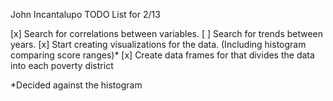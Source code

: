 John Incantalupo
TODO List for 2/13

[x] Search for correlations between variables.
[ ] Search for trends between years.
[x] Start creating visualizations for the data. (Including histogram comparing score ranges)*
[x] Create data frames for that divides the data into each poverty district

*Decided against the histogram